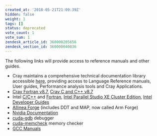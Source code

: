 ```yaml
---
created_at: '2018-05-21T21:09:39Z'
hidden: false
weight: 1
tags: []
status: deprecated
vote_count: 1
vote_sum: 1
zendesk_article_id: 360000205656
zendesk_section_id: 360000040036
---
```


The following links will provide access to reference manuals and other
guides.

- Cray maintains a comprehensive technical documentation library
    accessible [here](https://pubs.cray.com/), providing access to
    Language Reference manuals, User guides, Performance analysis tools
    and Cray Applications.
- [Cray Fortran v8.7](https://pubs.cray.com/content/S-3901/8.7/cray-fortran-reference-manual/fortran-compiler-introduction),
    [Cray C and C++ v8.7](https://pubs.cray.com/content/S-2179/8.7/cray-c-and-c++-reference-manual/invoke-the-c-and-c++-compilers)
- Intel
    [C/C++](https://software.intel.com/en-us/c-compilers/ipsxe-support/documentation)
    and
    [Fortran](https://software.intel.com/en-us/fortran-compilers-support/documentation),
    [Intel Parallel Studio XE Cluster Edition](https://software.intel.com/en-us/node/685016), [Intel
    Developer
    Guides](https://software.intel.com/en-us/documentation/view-all?search_api_views_fulltext=&current_page=0&value=78151,83039;20813,80605,79893,20812,20902;20816;20802;20804)
- [Allinea
    Forge](http://content.allinea.com/downloads/userguide-forge.pdf)
    (includes DDT and MAP, now called Arm Forge)
- [Nvidia Documentation](https://docs.nvidia.com/cuda/)
- [cuda-gdb](https://docs.nvidia.com/cuda/cuda-gdb/) debugger
- [cuda-memcheck](https://docs.nvidia.com/cuda/cuda-memcheck/) memory
    checker 
- [GCC Manuals](https://gcc.gnu.org/onlinedocs/)
